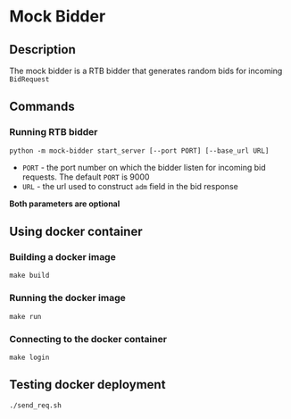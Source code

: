 # Mock Bidder
## Description
The mock bidder is a RTB bidder that generates random bids for incoming `BidRequest`
## Commands
### Running RTB bidder
```shell script
python -m mock-bidder start_server [--port PORT] [--base_url URL]
```
* `PORT` - the port number on which the bidder listen for incoming bid requests. The default `PORT` is 9000
* `URL` - the url used to construct `adm` field in the bid response

__Both parameters are optional__
## Using docker container 
### Building a docker image
```shell script
make build
```
### Running the docker image
```shell script
make run
```
### Connecting to the docker container
```shell script
make login
```
## Testing docker deployment
```shell script
./send_req.sh
```